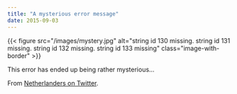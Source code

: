 ```yaml
---
title: "A mysterious error message"
date: 2015-09-03
---
```


{{< figure src="/images/mystery.jpg" alt="string id 130 missing. string id 131 missing. string id 132 missing. string id 133 missing" class="image-with-border" >}}

This error has ended up being rather mysterious…

From [Netherlanders on Twitter](https://twitter.com/Netherlanders/status/637237876934209536).

<!-- https://uiwriting.tumblr.com/post/128266509134/an-unfortunate-error-message -->

